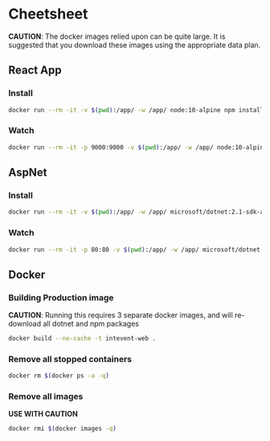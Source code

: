 # Cheetsheet

**CAUTION**: The docker images relied upon can be quite large. It is suggested that you download these images using the appropriate data plan.

## React App

### Install
```bash
docker run --rm -it -v $(pwd):/app/ -w /app/ node:10-alpine npm install
```

### Watch
```bash
docker run --rm -it -p 9000:9000 -v $(pwd):/app/ -w /app/ node:10-alpine npm run watch
```

## AspNet

### Install
```bash
docker run --rm -it -v $(pwd):/app/ -w /app/ microsoft/dotnet:2.1-sdk-alpine dotnet restore
```

### Watch
```bash
docker run --rm -it -p 80:80 -v $(pwd):/app/ -w /app/ microsoft/dotnet:2.1-sdk-alpine dotnet watch run
```

## Docker

### Building Production image
**CAUTION**: Running this requires 3 separate docker images, and will re-download all dotnet and npm packages
```bash
docker build --no-cache -t intevent-web .
```

### Remove all stopped containers
```bash
docker rm $(docker ps -a -q)
```

### Remove all images
**USE WITH CAUTION**
```bash
docker rmi $(docker images -q)
```
